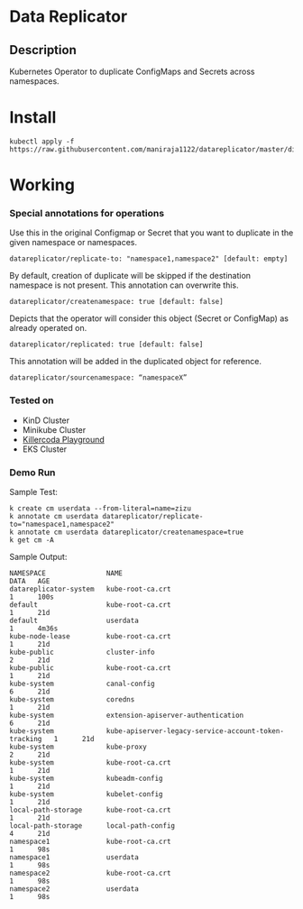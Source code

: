 # Data Replicator

## Description
Kubernetes Operator to duplicate ConfigMaps and Secrets across namespaces.

# Install
```
kubectl apply -f https://raw.githubusercontent.com/maniraja1122/datareplicator/master/dist/install.yaml
```
# Working 
### Special annotations for operations
Use this in the original Configmap or Secret that you want to duplicate in the given namespace or namespaces.
```
datareplicator/replicate-to: "namespace1,namespace2" [default: empty]
```
By default, creation of duplicate will be skipped if the destination namespace is not present. This annotation can overwrite this.
```
datareplicator/createnamespace: true [default: false]
```
Depicts that the operator will consider this object (Secret or ConfigMap) as already operated on.
```
datareplicator/replicated: true [default: false]
```
This annotation will be added in the duplicated object for reference.
```
datareplicator/sourcenamespace: “namespaceX”
```


### Tested on
- KinD Cluster
- Minikube Cluster
- [Killercoda Playground](https://killercoda.com/playgrounds/scenario/kubernetes)
- EKS Cluster

### Demo Run
Sample Test:
```
k create cm userdata --from-literal=name=zizu
k annotate cm userdata datareplicator/replicate-to="namespace1,namespace2"
k annotate cm userdata datareplicator/createnamespace=true
k get cm -A
```

Sample Output:
```
NAMESPACE               NAME                                                   DATA   AGE
datareplicator-system   kube-root-ca.crt                                       1      100s
default                 kube-root-ca.crt                                       1      21d
default                 userdata                                               1      4m36s
kube-node-lease         kube-root-ca.crt                                       1      21d
kube-public             cluster-info                                           2      21d
kube-public             kube-root-ca.crt                                       1      21d
kube-system             canal-config                                           6      21d
kube-system             coredns                                                1      21d
kube-system             extension-apiserver-authentication                     6      21d
kube-system             kube-apiserver-legacy-service-account-token-tracking   1      21d
kube-system             kube-proxy                                             2      21d
kube-system             kube-root-ca.crt                                       1      21d
kube-system             kubeadm-config                                         1      21d
kube-system             kubelet-config                                         1      21d
local-path-storage      kube-root-ca.crt                                       1      21d
local-path-storage      local-path-config                                      4      21d
namespace1              kube-root-ca.crt                                       1      98s
namespace1              userdata                                               1      98s
namespace2              kube-root-ca.crt                                       1      98s
namespace2              userdata                                               1      98s
```

